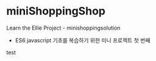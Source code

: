 # miniShoppingShop
Learn the Ellie Project - minishoppingsolution

- ES6 javascript 기초를 복습하기 위한 미니 프로젝트 첫 번째

test
